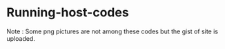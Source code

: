 # Running-host-codes

Note : Some png pictures are not among these codes but the gist of site is uploaded. 
